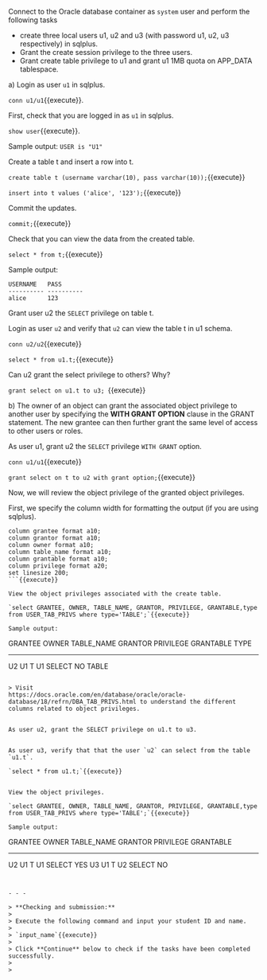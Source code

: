 Connect to the Oracle database container as `system` user and perform the following tasks

* create  three local users u1, u2 and u3 (with password u1, u2, u3 respectively) in sqlplus. 
* Grant the create session privilege to the three users. 
* Grant create table privilege to u1 and grant u1 1MB quota on APP_DATA tablespace.


a) Login as  user `u1` in sqlplus. 

`conn u1/u1`{{execute}}.

First, check that you are logged in as `u1` in sqlplus.

`show user`{{execute}}.

Sample output: `USER is "U1"`

Create a table t and insert a row into t.

`create table t (username varchar(10), pass varchar(10));`{{execute}}

`insert into t values ('alice', '123');`{{execute}}

Commit the updates.

`commit;`{{execute}}


Check that you can view the data from the created table.

`select * from t;`{{execute}}

Sample output:

```
USERNAME   PASS
---------- ----------
alice      123
```

Grant user u2 the `SELECT` privilege on table t.

Login as user `u2` and verify that `u2` can view the table t in u1 schema.

`conn u2/u2`{{execute}}

`select * from u1.t;`{{execute}}


Can u2 grant the select privilege to others?   Why?

`grant select on u1.t to u3; `{{execute}}
 

 
b) The owner of an object can grant the associated object privilege to another user by specifying the **WITH GRANT OPTION** clause in the GRANT statement. The new grantee can then further grant the same level of access to other users or roles.

As user u1, grant u2 the `SELECT` privilege `WITH GRANT` option.

`conn u1/u1`{{execute}}

`grant select on t to u2 with grant option;`{{execute}}


Now, we will review the object privilege of the granted object privileges.

First, we specify the column width for formatting the output (if you are using sqlplus).

```
column grantee format a10;
column grantor format a10;
column owner format a10;
column table_name format a10;
column grantable format a10;
column privilege format a20;
set linesize 200;
```{{execute}}

View the object privileges associated with the create table.

`select GRANTEE, OWNER, TABLE_NAME, GRANTOR, PRIVILEGE, GRANTABLE,type from USER_TAB_PRIVS where type='TABLE';`{{execute}}

Sample output:

```
GRANTEE    OWNER      TABLE_NAME GRANTOR    PRIVILEGE            GRANTABLE  TYPE
---------- ---------- ---------- ---------- -------------------- ---------- ------------------------
U2         U1         T          U1         SELECT               NO        TABLE
```

> Visit 
https://docs.oracle.com/en/database/oracle/oracle-database/18/refrn/DBA_TAB_PRIVS.html to understand the different columns related to object privileges.


As user u2, grant the SELECT privilege on u1.t to u3.


As user u3, verify that that the user `u2` can select from the table `u1.t`.

`select * from u1.t;`{{execute}}


View the object privileges.

`select GRANTEE, OWNER, TABLE_NAME, GRANTOR, PRIVILEGE, GRANTABLE,type from USER_TAB_PRIVS where type='TABLE';`{{execute}}

Sample output:

```
GRANTEE    OWNER      TABLE_NAME GRANTOR    PRIVILEGE            GRANTABLE
---------- ---------- ---------- ---------- -------------------- ----------
U2         U1         T          U1         SELECT               YES
U3         U1         T          U2         SELECT               NO
```


- - -

> **Checking and submission:**
>
> Execute the following command and input your student ID and name.
> 
> `input_name`{{execute}}
>
> Click **Continue** below to check if the tasks have been completed successfully.
>
>


